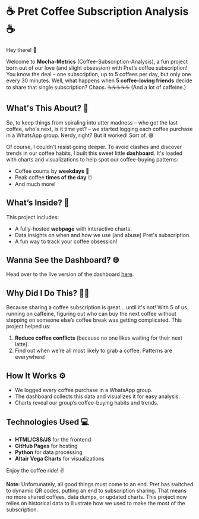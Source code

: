 # ☕️ Pret Coffee Subscription Analysis ☕️

Hey there! 👋

Welcome to **Mocha-Metrics** (Coffee-Subscription-Analysis), a fun project born out of our love (and slight obsession) with Pret’s coffee subscription! You know the deal – one subscription, up to 5 coffees per day, but only one every 30 minutes. Well, what happens when **5 coffee-loving friends** decide to share that single subscription? Chaos. ☕☕☕☕☕ (And a lot of caffeine.)

## What's This About? 🤔

So, to keep things from spiraling into utter madness – who got the last coffee, who's next, is it time yet? – we started logging each coffee purchase in a WhatsApp group. Nerdy, right? But it worked! Sort of. 😅 

Of course, I couldn't resist going deeper. To avoid clashes and discover trends in our coffee habits, I built this sweet little **dashboard**. It's loaded with charts and visualizations to help spot our coffee-buying patterns: 

- Coffee counts by **weekdays** 📅
- Peak coffee **times of the day** ⏰
- And much more!

## What’s Inside? 🎉

This project includes:

- A fully-hosted **webpage** with interactive charts.
- Data insights on when and how we use (and abuse) Pret's subscription.
- A fun way to track your coffee obsession!

## Wanna See the Dashboard? 🌐

Head over to the live version of the dashboard [here](https://ganeshs0504.github.io/Pret-Analysis/).

## Why Did I Do This? 🤷‍♂️

Because sharing a coffee subscription is great... until it's not! With 5 of us running on caffeine, figuring out who can buy the next coffee without stepping on someone else’s coffee break was getting complicated. This project helped us:

1. **Reduce coffee conflicts** (because no one likes waiting for their next latte).
2. Find out when we’re all most likely to grab a coffee. Patterns are everywhere!

## How It Works ⚙️

- We logged every coffee purchase in a WhatsApp group.
- The dashboard collects this data and visualizes it for easy analysis.
- Charts reveal our group’s coffee-buying habits and trends.

## Technologies Used 💻

- **HTML/CSS/JS** for the frontend
- **GitHub Pages** for hosting
- **Python** for data processing
- **Altair Vega Charts** for visualizations

Enjoy the coffee ride! ✌️

**Note**: Unfortunately, all good things must come to an end. Pret has switched to dynamic QR codes, putting an end to subscription sharing. That means no more shared coffees, data dumps, or updated charts. This project now relies on historical data to illustrate how we used to make the most of the subscription.
